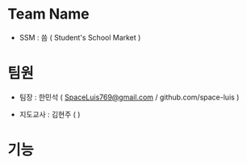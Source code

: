 # Team Name
 - SSM : 씀 ( Student's School Market )
 
# 팀원
 - 팀장 : 한민석 ( SpaceLuis769@gmail.com / github.com/space-luis )
 
 - 지도교사 : 김현주 ( )
 
 # 기능
 
